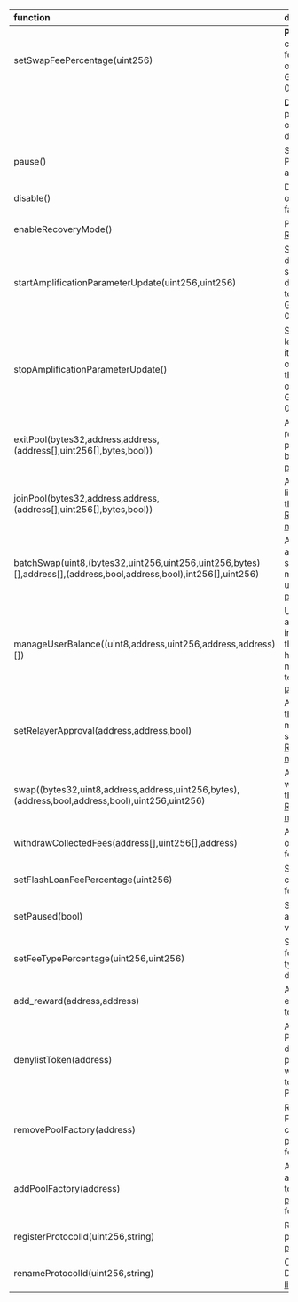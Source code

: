 | function                                                                                                          | description                                                                                                                                                                                                                                                  |
|:------------------------------------------------------------------------------------------------------------------|:-------------------------------------------------------------------------------------------------------------------------------------------------------------------------------------------------------------------------------------------------------------|
| setSwapFeePercentage(uint256)                                                                                     | **Pools:** Authorize change of swap fees for pools that delegate ownership to Balancer Governance: 0xba1ba1...                                                                                                                                               |
|                                                                                                                   |  **Deployments**: Sets the protocol fee charged on swaps for this deployment                                                                                                                                                                                 |
| pause()                                                                                                           | Stops trading in a pool.  Proportinal withdraws are still possible.                                                                                                                                                                                          |
| disable()                                                                                                         | Disables new creation of pools from a pool factory.                                                                                                                                                                                                          |
| enableRecoveryMode()                                                                                              | Puts a pool into [Recovery Mode](https://medium.com/@0xSkly/inside-balancer-code-recoverymode-9af34ce5ab72)                                                                                                                                                  |
| startAmplificationParameterUpdate(uint256,uint256)                                                                | Start ramping up or down the A factor of a stableswap pool that delegated ownership to Balancer Governance: 0xba1ba1...                                                                                                                                      |
| stopAmplificationParameterUpdate()                                                                                | Stop A-factor change leaving the A-Factor at its currently set value on a stableswap pool that delegated ownership to Balancer Governance: 0xba1ba1...                                                                                                       |
| exitPool(bytes32,address,address,(address[],uint256[],bytes,bool))                                                | Allow a relayer to remove liquidity from a pool on the user's behalf.  [Relayer permissions notes](https://github.com/BalancerMaxis/multisig-ops/blob/main/docs/Authorizer/vault_permissions.md)                                                             |
| joinPool(bytes32,address,address,(address[],uint256[],bytes,bool))                                                | Allow a relayer to add liquidity to a pool on the user's behalf.   [Relayer permissions notes](https://github.com/BalancerMaxis/multisig-ops/blob/main/docs/Authorizer/vault_permissions.md)                                                                 |
| batchSwap(uint8,(bytes32,uint256,uint256,uint256,bytes)[],address[],(address,bool,address,bool),int256[],uint256) | Allow a relayer to make a multihop trade or source liquidity from multiple pools on a users behalf.  [Relayer permissions notes](https://github.com/BalancerMaxis/multisig-ops/blob/main/docs/Authorizer/vault_permissions.md)                               |
| manageUserBalance((uint8,address,uint256,address,address)[])                                                      | Utilize existing Vault allowances and internal balances so that a user does not have to re-approve the new relayer for each token. [Relayer permissions notes](https://github.com/BalancerMaxis/multisig-ops/blob/main/docs/Authorizer/vault_permissions.md) |
| setRelayerApproval(address,address,bool)                                                                          | Approve the relayer on the user's behalf (user must still provide a signed message). [Relayer permissions notes](https://github.com/BalancerMaxis/multisig-ops/blob/main/docs/Authorizer/vault_permissions.md)                                               |
| swap((bytes32,uint8,address,address,uint256,bytes),(address,bool,address,bool),uint256,uint256)                   | Allow a relayer to trade within a single pool on the user's behalf. [Relayer permissions notes](https://github.com/BalancerMaxis/multisig-ops/blob/main/docs/Authorizer/vault_permissions.md)                                                                |
| withdrawCollectedFees(address[],uint256[],address)                                                                | Allows the withdrawal of collected protocol fees                                                                                                                                                                                                             |
| setFlashLoanFeePercentage(uint256)                                                                                | Sets the protocol fee charged on flash loans for this deployment                                                                                                                                                                                             |
| setPaused(bool)                                                                                                   | Stops all trading activity involving the vault                                                                                                                                                                                                               |
| setFeeTypePercentage(uint256,uint256)                                                                             | Sets the protocol fee for a particular fee type for this deployment                                                                                                                                                                                          |
| add_reward(address,address)                                                                                       | Allows adding of an external reward token to gauges.                                                                                                                                                                                                         |
| denylistToken(address)                                                                                            | Adds a token to the ProtocolFeeWithdrawer deny list which prevents the withdrawal of that token from the ProtocolFeeCollector                                                                                                                                |
| removePoolFactory(address)                                                                                        | Removes a Pool Factory and all pools it created to the [poolRecoveryHelper](https://forum.balancer.fi/t/bip-121-permission-granting-recovery-mode/4045#grant-the-following-roles-to-the-balancer-labs-ops-multisigs-on-each-network-5) for monitoring        |
| addPoolFactory(address)                                                                                           | Adds a Pool Factory and all pools it created to the [poolRecoveryHelper](https://forum.balancer.fi/t/bip-121-permission-granting-recovery-mode/4045#grant-the-following-roles-to-the-balancer-labs-ops-multisigs-on-each-network-5) for monitoring           |
| registerProtocolId(uint256,string)                                                                                | Register a new DeFi protocol in the [linear pool registry](https://forum.balancer.fi/t/bip-xxx-grant-balancer-maxis-the-authorisation-to-register-protocolids-for-linearpools/4435)                                                                          |
| renameProtocolId(uint256,string)                                                                                  | Change the name of a DeFi protocol in the [linear pool registry](https://forum.balancer.fi/t/bip-xxx-grant-balancer-maxis-the-authorisation-to-register-protocolids-for-linearpools/4435)                                                                    |